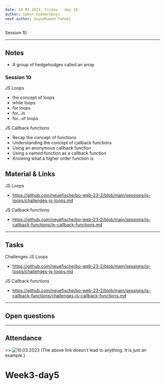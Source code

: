 ```yaml
---
date: 10.03.2023, Friday - day 10
author: Gabor Szederkenyi
next-author: Seyedhamed Tahebi
---
```



Session 10

---

## Notes

- A group of hedgehodges called an array

### Session 10

JS Loops

- the concept of loops
- while loops
- for loops
- for...in
- for...of loops

JS Callback functions

- Recap the concept of functions
- Understanding the concept of callback functions
- Using an anonymous callback function
- Using a named function as a callback function
- Knowing what a higher order function is

## Material & Links

JS Loops

- https://github.com/neuefische/bo-web-23-2/blob/main/sessions/js-loops/challenges-js-loops.md

JS Callback functions

- https://github.com/neuefische/bo-web-23-2/blob/main/sessions/js-callback-functions/js-callback-functions.md

---

## Tasks

Challenges
JS Loops

- https://github.com/neuefische/bo-web-23-2/blob/main/sessions/js-loops/challenges-js-loops.md

JS Callback functions

- https://github.com/neuefische/bo-web-23-2/blob/main/sessions/js-callback-functions/challenges-js-callback-functions.md

---

## Open questions

---

## Attendance

<>
![10.03.2023](/Users/gaborszederkenyi/Desktop/screenshots/bo-web-23-2-2023-03-10.png)
(The above link doesn't lead to anything. It is just an example.)
# Week3-day5
